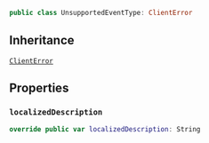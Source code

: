 
``` swift
public class UnsupportedEventType: ClientError 
```

## Inheritance

[`ClientError`](../../Errors/ClientError)

## Properties

### `localizedDescription`

``` swift
override public var localizedDescription: String 
```
